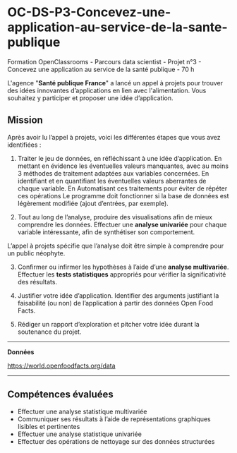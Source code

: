 # OC-DS-P3-Concevez-une-application-au-service-de-la-sante-publique
Formation OpenClassrooms - Parcours data scientist - Projet n°3 - Concevez une application au service de la santé publique - 70 h   

L'agence "**Santé publique France**" a lancé un appel à projets pour trouver des idées innovantes d’applications en lien avec l'alimentation. Vous souhaitez y participer et proposer une idée d’application.

Mission
------------------------

Après avoir lu l’appel à projets, voici les différentes étapes que vous avez identifiées :

1) Traiter le jeu de données, en réfléchissant à une idée d’application. 
   En mettant en évidence les éventuelles valeurs manquantes, avec au moins 3 méthodes de traitement adaptées aux variables concernées.
   En identifiant et en quantifiant les éventuelles valeurs aberrantes de chaque variable.
   En Automatisant ces traitements pour éviter de répéter ces opérations
   Le programme doit fonctionner si la base de données est légèrement modifiée (ajout d’entrées, par exemple).

2) Tout au long de l’analyse, produire des visualisations afin de mieux comprendre les données. Effectuer une **analyse univariée** pour chaque variable intéressante, afin de synthétiser son comportement.

L’appel à projets spécifie que l’analyse doit être simple à comprendre pour un public néophyte.

3) Confirmer ou infirmer les hypothèses à l’aide d’une **analyse multivariée**. Effectuer les **tests statistiques** appropriés pour vérifier la significativité des résultats.

4) Justifier votre idée d’application. Identifier des arguments justifiant la faisabilité (ou non) de l’application à partir des données Open Food Facts.

5) Rédiger un rapport d’exploration et pitcher votre idée durant la soutenance du projet.

-----------------------------
**Données** 

https://world.openfoodfacts.org/data

-----------------------------------------
Compétences évaluées
--------------------------------------------
 * Effectuer une analyse statistique multivariée
 * Communiquer ses résultats à l’aide de représentations graphiques lisibles et pertinentes
 * Effectuer une analyse statistique univariée
 * Effectuer des opérations de nettoyage sur des données structurées
